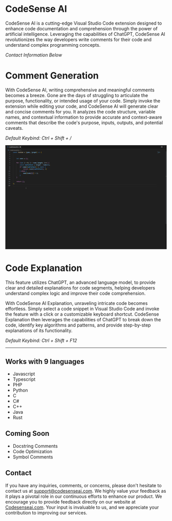 # CodeSense AI

CodeSense AI is a cutting-edge Visual Studio Code extension designed to enhance code documentation and comprehension through the power of artificial intelligence. Leveraging the capabilities of ChatGPT, CodeSense AI revolutionizes the way developers write comments for their code and understand complex programming concepts.

_Contact Information Below_

# Comment Generation

With CodeSense AI, writing comprehensive and meaningful comments becomes a breeze. Gone are the days of struggling to articulate the purpose, functionality, or intended usage of your code. Simply invoke the extension while editing your code, and CodeSense AI will generate clear and concise comments for you. It analyzes the code structure, variable names, and contextual information to provide accurate and context-aware comments that describe the code's purpose, inputs, outputs, and potential caveats.

_Default Keybind: Ctrl + Shift + /_

![Comment Generation Demo](https://github.com/gabrielblake28/CodeSenseImages/blob/main/CommentGenerationGif.gif?raw=true)

<!-- Developers can easily customize the comment style and level of detail to suit their preferences and project requirements. -->

# Code Explanation

This feature utilizes ChatGPT, an advanced language model, to provide clear and detailed explanations for code segments, helping developers understand complex logic and improve their code comprehension.

With CodeSense AI Explanation, unraveling intricate code becomes effortless. Simply select a code snippet in Visual Studio Code and invoke the feature with a click or a customizable keyboard shortcut. CodeSense Explanation then leverages the capabilities of ChatGPT to break down the code, identify key algorithms and patterns, and provide step-by-step explanations of its functionality.

_Default Keybind: Ctrl + Shift + F12_

<!-- ![Code Explanation Demo](media/CodeExplanationGif.gif) -->

---

## Works with 9 languages

- Javascript
- Typescript
- PHP
- Python
- C
- C#
- C++
- Java
- Rust

## Coming Soon

- Docstring Comments
- Code Optimization
- Symbol Comments

## Contact

If you have any inquiries, comments, or concerns, please don't hesitate to contact us at support@codesenseai.com. We highly value your feedback as it plays a pivotal role in our continuous efforts to enhance our product. We encourage you to provide feedback directly on our website at [Codesenseai.com](https://codesenseai.com). Your input is invaluable to us, and we appreciate your contribution to improving our services.

<!-- ## Release Notes

Users appreciate release notes as you update your extension. -->

<!-- ### 1.0.0

Initial release of ... -->

<!-- ### 1.0.1

Fixed issue #. -->

<!-- ### 1.1.0

Added features X, Y, and Z. -->

<!-- ## Working with Markdown

You can author your README using Visual Studio Code. Here are some useful editor keyboard shortcuts:

- Split the editor (`Cmd+\` on macOS or `Ctrl+\` on Windows and Linux).
- Toggle preview (`Shift+Cmd+V` on macOS or `Shift+Ctrl+V` on Windows and Linux).
- Press `Ctrl+Space` (Windows, Linux, macOS) to see a list of Markdown snippets.

## For more information

- [Visual Studio Code's Markdown Support](http://code.visualstudio.com/docs/languages/markdown)
- [Markdown Syntax Reference](https://help.github.com/articles/markdown-basics/)

**Enjoy!** -->
